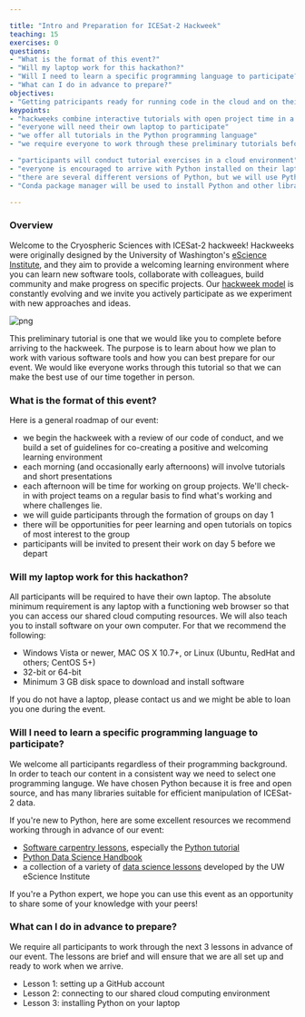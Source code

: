 ```yaml
---

title: "Intro and Preparation for ICESat-2 Hackweek"
teaching: 15
exercises: 0
questions:
- "What is the format of this event?"
- "Will my laptop work for this hackathon?"
- "Will I need to learn a specific programming language to participate?"
- "What can I do in advance to prepare?"
objectives:
- "Getting patricipants ready for running code in the cloud and on their local machines during the hackweek."
keypoints:
- "hackweeks combine interactive tutorials with open project time in a shared learning environment"
- "everyone will need their own laptop to participate"
- "we offer all tutorials in the Python programming language"
- "we require everyone to work through these preliminary tutorials before arriving"

- "participants will conduct tutorial exercises in a cloud environment"
- "everyone is encouraged to arrive with Python installed on their laptop for the project work"
- "there are several different versions of Python, but we will use Python 3.6 for this hackathon"
- "Conda package manager will be used to install Python and other libraries"

---
```


### Overview

Welcome to the Cryospheric Sciences with ICESat-2 hackweek! Hackweeks were originally designed by the University of Washington's [eScience Institute](https://escience.washington.edu/), and they aim to provide a welcoming learning environment where you can learn new software tools, collaborate with colleagues, build community and make progress on specific projects. Our [hackweek model](https://www.pnas.org/content/115/36/8872) is constantly evolving and we invite you actively participate as we experiment with new approaches and ideas.

![png](../assets/images/hackweek_mission.png)

This preliminary tutorial is one that we would like you to complete before arriving to the hackweek. The purpose is to learn about how we plan to work with various software tools and how you can best prepare for our event. We would like everyone works through this tutorial so that we can make the best use of our time together in person. 

### What is the format of this event?

Here is a general roadmap of our event:

* we begin the hackweek with a review of our code of conduct, and we build a set of guidelines for co-creating a positive and welcoming learning environment
* each morning (and occasionally early afternoons) will involve tutorials and short presentations
* each afternoon will be time for working on group projects. We'll check-in with project teams on a regular basis to find what's working and where challenges lie.
* we will guide participants through the formation of groups on day 1
* there will be opportunities for peer learning and open tutorials on topics of most interest to the group
* participants will be invited to present their work on day 5 before we depart 

### Will my laptop work for this hackathon?

All participants will be required to have their own laptop. The absolute minimum requirement is any laptop with a functioning web browser so that you can access our shared cloud computing resources. We will also teach you to install software on your own computer. For that we recommend the following:

- Windows Vista or newer, MAC OS X 10.7+, or Linux (Ubuntu, RedHat and others; CentOS 5+)
- 32-bit or 64-bit
- Minimum 3 GB disk space to download and install software

If you do not have a laptop, please contact us and we might be able to loan you one during the event.

 ### Will I need to learn a specific programming language to participate?

 We welcome all participants regardless of their programming background. In order to teach our content in a consistent way we need to select one programming languge. We have chosen Python because it is free and open source, and has many libraries suitable for efficient manipulation of ICESat-2 data. 

If you're new to Python, here are some excellent resources we recommend working through in advance of our event:

* [Software carpentry lessons](https://software-carpentry.org/lessons/), especially the [Python tutorial](http://swcarpentry.github.io/python-novice-inflammation/)
* [Python Data Science Handbook](https://github.com/jakevdp/PythonDataScienceHandbook) 
* a collection of a variety of [data science lessons](https://github.com/uwescience/Online-Educational-Resources) developed by the UW eScience Institute

If you're a Python expert, we hope you can use this event as an opportunity to share some of your knowledge with your peers!

### What can I do in advance to prepare?

We require all participants to work through the next 3 lessons in advance of our event. The lessons are brief and will ensure that we are all set up and ready to work when we arrive.

* Lesson 1: setting up a GitHub account
* Lesson 2: connecting to our shared cloud computing environment
* Lesson 3: installing Python on your laptop
